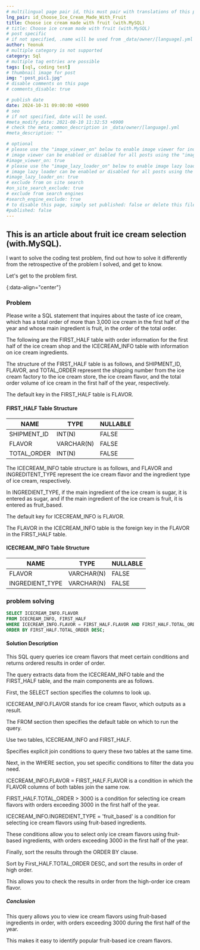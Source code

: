 ```yaml
---
# multilingual page pair id, this must pair with translations of this page. (This name must be unique)
lng_pair: id_Choose_Ice_Cream_Made_With_Fruit
title: Choose ice cream made with fruit (with.MySQL)
# title: Choose ice cream made with fruit (with.MySQL)
# post specific
# if not specified, .name will be used from _data/owner/[language].yml
author: Yeonuk
# multiple category is not supported
category: Sql
# multiple tag entries are possible
tags: [sql, coding test]
# thumbnail image for post
img: ":post_pic1.jpg"
# disable comments on this page
# comments_disable: true

# publish date
date: 2024-10-31 09:00:00 +0900
# seo
# if not specified, date will be used.
#meta_modify_date: 2021-08-10 11:32:53 +0900
# check the meta_common_description in _data/owner/[language].yml
#meta_description: ""

# optional
# please use the "image_viewer_on" below to enable image viewer for individual pages or posts (_posts/ or [language]/_posts folders).
# image viewer can be enabled or disabled for all posts using the "image_viewer_posts: true" setting in _data/conf/main.yml.
#image_viewer_on: true
# please use the "image_lazy_loader_on" below to enable image lazy loader for individual pages or posts (_posts/ or [language]/_posts folders).
# image lazy loader can be enabled or disabled for all posts using the "image_lazy_loader_posts: true" setting in _data/conf/main.yml.
#image_lazy_loader_on: true
# exclude from on site search
#on_site_search_exclude: true
# exclude from search engines
#search_engine_exclude: true
# to disable this page, simply set published: false or delete this file
#published: false
---
```


<!-- outline-start -->

## This is an article about fruit ice cream selection (with.MySQL).

I want to solve the coding test problem, find out how to solve it differently from the retrospective of the problem I solved, and get to know.

Let's get to the problem first.

{:data-align="center"}

<!-- outline-end -->

### Problem

Please write a SQL statement that inquires about the taste of ice cream, which has a total order of more than 3,000 ice cream in the first half of the year and whose main ingredient is fruit, in the order of the total order.

The following are the FIRST_HALF table with order information for the first half of the ice cream shop and the ICECREAM_INFO table with information on ice cream ingredients.

The structure of the FIRST_HALF table is as follows, and SHIPMENT_ID, FLAVOR, and TOTAL_ORDER represent the shipping number from the ice cream factory to the ice cream store, the ice cream flavor, and the total order volume of ice cream in the first half of the year, respectively.

The default key in the FIRST_HALF table is FLAVOR.

#### FIRST_HALF Table Structure

| NAME        | TYPE       | NULLABLE |
| ----------- | ---------- | -------- |
| SHIPMENT_ID | INT(N)     | FALSE    |
| FLAVOR      | VARCHAR(N) | FALSE    |
| TOTAL_ORDER | INT(N)     | FALSE    |

The ICECREAM_INFO table structure is as follows, and FLAVOR and INGREDITENT_TYPE represent the ice cream flavor and the ingredient type of ice cream, respectively.

In INGREDIENT_TYPE, if the main ingredient of the ice cream is sugar, it is entered as sugar, and if the main ingredient of the ice cream is fruit, it is entered as fruit_based.

The default key for ICECREAM_INFO is FLAVOR.

The FLAVOR in the ICECREAM_INFO table is the foreign key in the FLAVOR in the FIRST_HALF table.

#### ICECREAM_INFO Table Structure

| NAME            | TYPE       | NULLABLE |
| --------------- | ---------- | -------- |
| FLAVOR          | VARCHAR(N) | FALSE    |
| INGREDIENT_TYPE | VARCHAR(N) | FALSE    |

<!-- #### restrictions

- The length of a is not less than 1 but not more than 1,000,000.
- a[i] means the number written on the i+1th balloon.
- All numbers of a are integers greater than or equal to -1,000,000 and less than or equal to 1,000,000,000.
- All numbers of a are different -->

<!-- #### I/O Yes -->

<!--
| Column name | Type         | Nullable |
| ----------- | ------------ | -------- |
| CAR_ID      | INTEGER      | FALSE    |
| CAR_TYPE    | VARCHAR(255) | FALSE    |
| DAILY_FEE   | INTEGER      | FALSE    |
| OPTIONS     | VARCHAR(255) | FALSE    | -->

<!-- | a                                     | result |
| ------------------------------------- | ------ |
| [9,-1,-5]                             | 3      |
| [-16,27,65,-2,58,-92,-71,-68,-61,-33] | 6      | -->

<!-- | begin | target | words                                      | return |
| ----- | ------ | ------------------------------------------ | ------ |
| "hit" | "cog"  | ["hot", "dot", "dog", "lot", "log", "cog"] | 4      |
| "hit" | "cog"  | ["hot", "dot", "dog", "lot", "log"]        | 0      | -->

### problem solving

```sql
SELECT ICECREAM_INFO.FLAVOR
FROM ICECREAM_INFO, FIRST_HALF
WHERE ICECREAM_INFO.FLAVOR = FIRST_HALF.FLAVOR AND FIRST_HALF.TOTAL_ORDER > 3000 AND ICECREAM_INFO.INGREDIENT_TYPE = 'fruit_based'
ORDER BY FIRST_HALF.TOTAL_ORDER DESC;
```

#### Solution Description

This SQL query queries ice cream flavors that meet certain conditions and returns ordered results in order of order.

The query extracts data from the ICECREAM_INFO table and the FIRST_HALF table, and the main components are as follows.

First, the SELECT section specifies the columns to look up.

ICECREAM_INFO.FLAVOR stands for ice cream flavor, which outputs as a result.

The FROM section then specifies the default table on which to run the query.

Use two tables, ICECREAM_INFO and FIRST_HALF.

Specifies explicit join conditions to query these two tables at the same time.

Next, in the WHERE section, you set specific conditions to filter the data you need.

ICECREAM_INFO.FLAVOR = FIRST_HALF.FLAVOR is a condition in which the FLAVOR columns of both tables join the same row.

FIRST_HALF.TOTAL_ORDER > 3000 is a condition for selecting ice cream flavors with orders exceeding 3000 in the first half of the year.

ICECREAM_INFO.INGREDIENT_TYPE = 'fruit_based' is a condition for selecting ice cream flavors using fruit-based ingredients.

These conditions allow you to select only ice cream flavors using fruit-based ingredients, with orders exceeding 3000 in the first half of the year.

Finally, sort the results through the ORDER BY clause.

Sort by First_HALF.TOTAL_ORDER DESC, and sort the results in order of high order.

This allows you to check the results in order from the high-order ice cream flavor.

##### Conclusion

This query allows you to view ice cream flavors using fruit-based ingredients in order, with orders exceeding 3000 during the first half of the year.

This makes it easy to identify popular fruit-based ice cream flavors.
